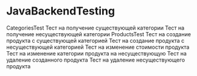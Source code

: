 # JavaBackendTesting
CategoriesTest
Тест на получение существующей категории 
Тест на получение несуществующей категории
ProductsTest
Тест на создание продукта с существующей категорией 
Тест на создание продукта с несуществующей категорией
Тест на изменение стоимости продукта
Тест на изменение категории продукта на несуществующую 
Тест на удаление созданного продукта
Тест на удаление несуществующего продукта
